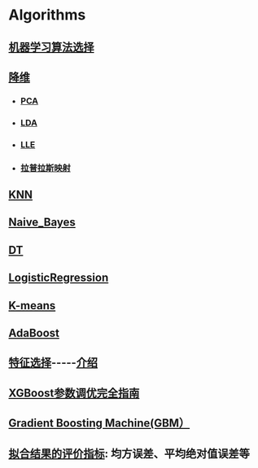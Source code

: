 # Algorithms

## [机器学习算法选择](/AlgorithmSelection)

## [降维](/DimensionReduction)   
  * ### [PCA](/DimensionReduction#一-pca主成分分析)   
  * ### [LDA](/DimensionReduction#二-lda线性判别分析)  
  * ### [LLE](/DimensionReduction#三-lle局部线性嵌入)   
  * ### [拉普拉斯映射](/DimensionReduction#四-拉普拉斯特征映射)

## [KNN](https://github.com/Choven-Meng/ML_Algorithm/tree/master/KNN)

## [Naive_Bayes](https://github.com/Choven-Meng/Algorithms/tree/master/Naive_Bayes)

## [DT](https://github.com/Choven-Meng/Algorithms/tree/master/DT)

## [LogisticRegression](https://github.com/Choven-Meng/ML_Algorithm/tree/master/LogisticRegression)

## [K-means](https://github.com/Choven-Meng/ML_Algorithm/tree/master/Unsupervised_Learning/K-means)

## [AdaBoost](https://github.com/Choven-Meng/ML_Algorithm/tree/master/Ensemble%20Learning/boosting/AdaBoost)


## [特征选择](https://github.com/WillKoehrsen/feature-selector)-----[介绍](https://mp.weixin.qq.com/s?__biz=MzI0NzE3NTAzOA==&mid=2652118479&idx=1&sn=8bce64113dd889ca67586c3e9fb3cf15&chksm=f254bfdec52336c8c59ad822ca9f231a6ba180e432e5ecf2ea72094f6953bd2a20990da31dbe&mpshare=1&scene=1&srcid=07062AfdeLtAl51FOzoGNGgT&rd2werd=1#wechat_redirect)


## [XGBoost参数调优完全指南](https://blog.csdn.net/han_xiaoyang/article/details/52665396)

## [Gradient Boosting Machine(GBM）](https://blog.csdn.net/han_xiaoyang/article/details/52663170)

## [拟合结果的评价指标](https://blog.csdn.net/lipe12/article/details/51200510): 均方误差、平均绝对值误差等
